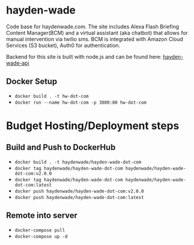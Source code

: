 # hayden-wade

Code base for haydenwade.com. The site includes Alexa Flash Briefing Content Manager(BCM) and a virtual assistant (aka chatbot) that allows for manual intervention via twilio sms. BCM is integrated with Amazon Cloud Services (S3 bucket), Auth0 for authentication.

Backend for this site is built with node.js and can be found here: [hayden-wade-api](https://github.com/haydenwade/hayden-wade-api)

## Docker Setup
- `docker build . -t hw-dot-com`
- `docker run --name hw-dot-com -p 3000:80 hw-dot-com`


# Budget Hosting/Deployment steps
## Build and Push to DockerHub
- `docker build . -t haydenwade/hayden-wade-dot-com`
- `docker tag haydenwade/hayden-wade-dot-com haydenwade/hayden-wade-dot-com:v2.0.0`
- `docker tag haydenwade/hayden-wade-dot-com haydenwade/hayden-wade-dot-com:latest`
- `docker push haydenwade/hayden-wade-dot-com:v2.0.0`
- `docker push haydenwade/hayden-wade-dot-com:latest`

## Remote into server
- `docker-compose pull`
- `docker-compose up -d`